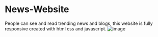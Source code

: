 # News-Website
People can see and read trending news and blogs, this website is fully responsive created with html css and javascript.
![image](https://user-images.githubusercontent.com/77828414/187661266-a40c302e-8e11-4fbe-8842-4bb4b577cfd6.png)
